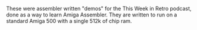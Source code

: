 These were assembler written "demos" for the This Week in Retro podcast, done as a way to learn Amiga Assembler.
They are written to run on a standard Amiga 500 with a single 512k of chip ram.

